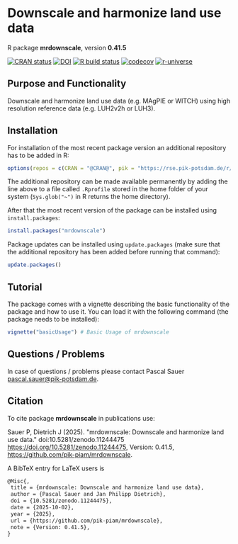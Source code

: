 # Downscale and harmonize land use data

R package **mrdownscale**, version **0.41.5**

[![CRAN status](https://www.r-pkg.org/badges/version/mrdownscale)](https://cran.r-project.org/package=mrdownscale) [![DOI](https://zenodo.org/badge/DOI/10.5281/zenodo.11244475.svg)](https://doi.org/10.5281/zenodo.11244475) [![R build status](https://github.com/pik-piam/mrdownscale/workflows/check/badge.svg)](https://github.com/pik-piam/mrdownscale/actions) [![codecov](https://codecov.io/gh/pik-piam/mrdownscale/branch/master/graph/badge.svg)](https://app.codecov.io/gh/pik-piam/mrdownscale) [![r-universe](https://pik-piam.r-universe.dev/badges/mrdownscale)](https://pik-piam.r-universe.dev/builds)

## Purpose and Functionality

Downscale and harmonize land use data (e.g. MAgPIE or WITCH)
    using high resolution reference data (e.g. LUH2v2h or LUH3).


## Installation

For installation of the most recent package version an additional repository has to be added in R:

```r
options(repos = c(CRAN = "@CRAN@", pik = "https://rse.pik-potsdam.de/r/packages"))
```
The additional repository can be made available permanently by adding the line above to a file called `.Rprofile` stored in the home folder of your system (`Sys.glob("~")` in R returns the home directory).

After that the most recent version of the package can be installed using `install.packages`:

```r 
install.packages("mrdownscale")
```

Package updates can be installed using `update.packages` (make sure that the additional repository has been added before running that command):

```r 
update.packages()
```

## Tutorial

The package comes with a vignette describing the basic functionality of the package and how to use it. You can load it with the following command (the package needs to be installed):

```r
vignette("basicUsage") # Basic Usage of mrdownscale
```

## Questions / Problems

In case of questions / problems please contact Pascal Sauer <pascal.sauer@pik-potsdam.de>.

## Citation

To cite package **mrdownscale** in publications use:

Sauer P, Dietrich J (2025). "mrdownscale: Downscale and harmonize land use data." doi:10.5281/zenodo.11244475 <https://doi.org/10.5281/zenodo.11244475>, Version: 0.41.5, <https://github.com/pik-piam/mrdownscale>.

A BibTeX entry for LaTeX users is

 ```latex
@Misc{,
  title = {mrdownscale: Downscale and harmonize land use data},
  author = {Pascal Sauer and Jan Philipp Dietrich},
  doi = {10.5281/zenodo.11244475},
  date = {2025-10-02},
  year = {2025},
  url = {https://github.com/pik-piam/mrdownscale},
  note = {Version: 0.41.5},
}
```
